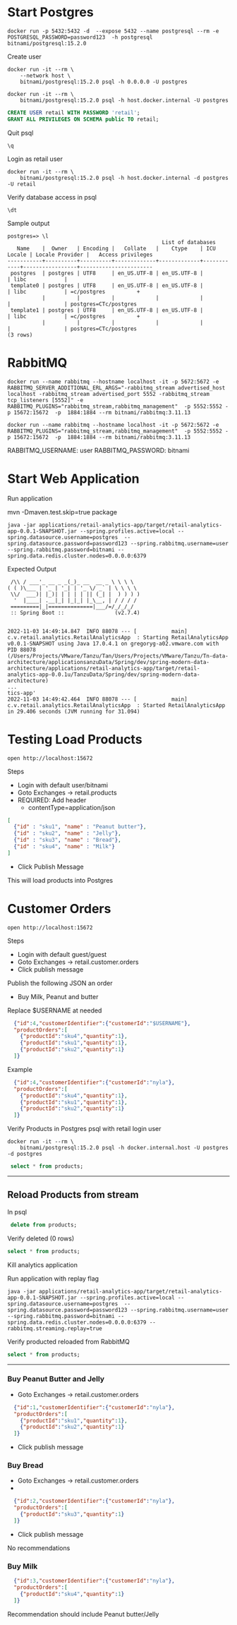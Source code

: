 
# Start Postgres

```shell
docker run -p 5432:5432 -d  --expose 5432 --name postgresql --rm -e POSTGRESQL_PASSWORD=password123  -h postgresql bitnami/postgresql:15.2.0
```


Create user

```shell
docker run -it --rm \
    --network host \
    bitnami/postgresql:15.2.0 psql -h 0.0.0.0 -U postgres
```

```shell
docker run -it --rm \
    bitnami/postgresql:15.2.0 psql -h host.docker.internal -U postgres
```


```sql
CREATE USER retail WITH PASSWORD 'retail';
GRANT ALL PRIVILEGES ON SCHEMA public TO retail;
```
Quit psql

```shell
\q
```


Login as retail user

```shell
docker run -it --rm \
    bitnami/postgresql:15.2.0 psql -h host.docker.internal -d postgres -U retail 
```

Verify database access in psql

```shell
\dt
```


Sample output

```shell
postgres=> \l
                                                 List of databases
   Name    |  Owner   | Encoding |   Collate   |    Ctype    | ICU Locale | Locale Provider |   Access privileges   
-----------+----------+----------+-------------+-------------+------------+-----------------+-----------------------
 postgres  | postgres | UTF8     | en_US.UTF-8 | en_US.UTF-8 |            | libc            | 
 template0 | postgres | UTF8     | en_US.UTF-8 | en_US.UTF-8 |            | libc            | =c/postgres          +
           |          |          |             |             |            |                 | postgres=CTc/postgres
 template1 | postgres | UTF8     | en_US.UTF-8 | en_US.UTF-8 |            | libc            | =c/postgres          +
           |          |          |             |             |            |                 | postgres=CTc/postgres
(3 rows)

```


# RabbitMQ




```shell
docker run --name rabbitmq --hostname localhost -it -p 5672:5672 -e RABBITMQ_SERVER_ADDITIONAL_ERL_ARGS="-rabbitmq_stream advertised_host localhost -rabbitmq_stream advertised_port 5552 -rabbitmq_stream tcp_listeners [5552]" -e RABBITMQ_PLUGINS="rabbitmq_stream,rabbitmq_management"  -p 5552:5552 -p 15672:15672  -p  1884:1884 --rm bitnami/rabbitmq:3.11.13
```


```shell
docker run --name rabbitmq --hostname localhost -it -p 5672:5672 -e RABBITMQ_PLUGINS="rabbitmq_stream,rabbitmq_management"  -p 5552:5552 -p 15672:15672  -p  1884:1884 --rm bitnami/rabbitmq:3.11.13
```

RABBITMQ_USERNAME: user
RABBITMQ_PASSWORD: bitnami

# Start Web Application

Run application

mvn -Dmaven.test.skip=true package


```shell
java -jar applications/retail-analytics-app/target/retail-analytics-app-0.0.1-SNAPSHOT.jar --spring.profiles.active=local --spring.datasource.username=postgres  --spring.datasource.password=password123 --spring.rabbitmq.username=user --spring.rabbitmq.password=bitnami --spring.data.redis.cluster.nodes=0.0.0.0:6379
```

Expected Output

```shell  .   ____          _            __ _ _
 /\\ / ___'_ __ _ _(_)_ __  __ _ \ \ \ \
( ( )\___ | '_ | '_| | '_ \/ _` | \ \ \ \
 \\/  ___)| |_)| | | | | || (_| |  ) ) ) )
  '  |____| .__|_| |_|_| |_\__, | / / / /
 =========|_|==============|___/=/_/_/_/
 :: Spring Boot ::                (v2.7.4)


2022-11-03 14:49:14.847  INFO 88078 --- [           main] c.v.retail.analytics.RetailAnalyticsApp  : Starting RetailAnalyticsApp v0.0.1-SNAPSHOT using Java 17.0.4.1 on gregoryg-a02.vmware.com with PID 88078 (/Users/Projects/VMware/Tanzu/Tan/Users/Projects/VMware/Tanzu/Tn-data-architecture/applicationsanzuData/Spring/dev/spring-modern-data-architecture/applications/retail-analytics-app/target/retail-analytics-app-0.0.1u/TanzuData/Spring/dev/spring-modern-data-architecture)
...
tics-app'
2022-11-03 14:49:42.464  INFO 88078 --- [           main] c.v.retail.analytics.RetailAnalyticsApp  : Started RetailAnalyticsApp in 29.406 seconds (JVM running for 31.094)

```

# Testing Load Products


```shell
open http://localhost:15672
```

Steps

- Login with default user/bitnami
- Goto Exchanges -> retail.products
- REQUIRED: Add header
  - contentType=application/json

```json
[
  {"id" : "sku1", "name" : "Peanut butter"},
  {"id" : "sku2", "name" : "Jelly"},
  {"id" : "sku3", "name" : "Bread"},
  {"id" : "sku4", "name" : "Milk"}
]
```

- Click Publish Message

This will load products into Postgres

# Customer Orders

```shell
open http://localhost:15672
```

Steps

- Login with default guest/guest
- Goto Exchanges -> retail.customer.orders
- Click publish message



Publish the following JSON an order



- Buy Milk, Peanut and butter

Replace $USERNAME at needed

```json
  {"id":4,"customerIdentifier":{"customerId":"$USERNAME"},
  "productOrders":[
    {"productId":"sku4","quantity":1},
    {"productId":"sku1","quantity":1},
    {"productId":"sku2","quantity":1}
  ]}
```
Example

```json
  {"id":4,"customerIdentifier":{"customerId":"nyla"},
  "productOrders":[
    {"productId":"sku4","quantity":1},
    {"productId":"sku1","quantity":1},
    {"productId":"sku2","quantity":1}
  ]}
```

Verify Products in Postgres psql with retail login user

```shell
docker run -it --rm \
    bitnami/postgresql:15.2.0 psql -h docker.internal.host -U postgres -d postgres
```

```sql
 select * from products;
```

----------------------------
## Reload Products from stream

In psql

```sql
 delete from products;
```

Verify deleted (0 rows)

```sql
select * from products;
```


Kill analytics application


Run application with replay flag

```shell
java -jar applications/retail-analytics-app/target/retail-analytics-app-0.0.1-SNAPSHOT.jar --spring.profiles.active=local --spring.datasource.username=postgres  --spring.datasource.password=password123 --spring.rabbitmq.username=user --spring.rabbitmq.password=bitnami --spring.data.redis.cluster.nodes=0.0.0.0:6379 --rabbitmq.streaming.replay=true
```

Verify producted reloaded from RabbitMQ

```sql
select * from products;
```


--------------------
### Buy Peanut Butter and Jelly

- Goto Exchanges -> retail.customer.orders


```json
  {"id":1,"customerIdentifier":{"customerId":"nyla"},
  "productOrders":[
    {"productId":"sku1","quantity":1},
    {"productId":"sku2","quantity":1}
  ]}
```

- Click publish message

### Buy Bread  

- Goto Exchanges -> retail.customer.orders
- 
```json
  {"id":2,"customerIdentifier":{"customerId":"nyla"},
  "productOrders":[
    {"productId":"sku3","quantity":1}
  ]}
```
- Click publish message

No recommendations

### Buy Milk

```json
  {"id":3,"customerIdentifier":{"customerId":"nyla"},
  "productOrders":[
    {"productId":"sku4","quantity":1}
  ]}
```

Recommendation should include Peanut butter/Jelly





